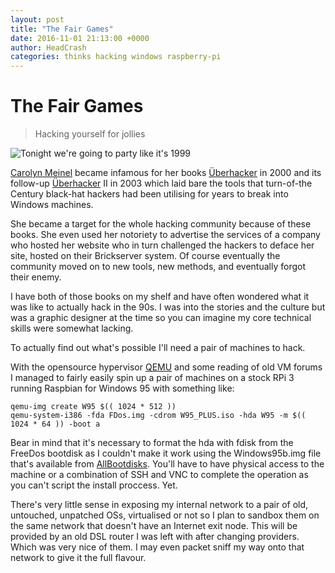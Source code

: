 ```yaml
---
layout: post
title: "The Fair Games"
date: 2016-11-01 21:13:00 +0000
author: HeadCrash
categories: thinks hacking windows raspberry-pi
---
```


# The Fair Games

> Hacking yourself for jollies

![Tonight we're going to party like it's 1999](http://i.giphy.com/MoZ0bsrAgsJAQ.gif)

[Carolyn Meinel](https://en.wikipedia.org/wiki/Carolyn_Meinel) became infamous for her books [Überhacker](https://openlibrary.org/books/OL8610895M/Uberhacker) in 2000 and its follow-up [Überhacker](https://openlibrary.org/books/OL8610904M/Uberhacker_II) II in 2003 which laid bare the tools that turn-of-the Century black-hat hackers had been utilising for years to break into Windows machines.

She became a target for the whole hacking community because of these books. She even used her notoriety to advertise the services of a company who hosted her website who in turn challenged the hackers to deface her site, hosted on their Brickserver system. Of course eventually the community moved on to new tools, new methods, and eventually forgot their enemy.

I have both of those books on my shelf and have often wondered what it was like to actually hack in the 90s. I was into the stories and the culture but was a graphic designer at the time so you can imagine my core technical skills were somewhat lacking.

To actually find out what's possible I'll need a pair of machines to hack.

With the opensource hypervisor [QEMU](http://wiki.qemu.org/Main_Page) and some reading of old VM forums I managed to fairly easily spin up a pair of machines on a stock RPi 3 running Raspbian for Windows 95 with something like:

```
qemu-img create W95 $(( 1024 * 512 ))
qemu-system-i386 -fda FDos.img -cdrom W95_PLUS.iso -hda W95 -m $(( 1024 * 64 )) -boot a
``` 

Bear in mind that it's necessary to format the hda with fdisk from the FreeDos bootdisk as I couldn't make it work using the Windows95b.img file that's available from [AllBootdisks](http://www.allbootdisks.com/download/95.html). You'll have to have physical access to the machine or a combination of SSH and VNC to complete the operation as you can't script the install proccess. Yet.

There's very little sense in exposing my internal network to a pair of old, untouched, unpatched OSs, virtualised or not so I plan to sandbox them on the same network that doesn't have an Internet exit node. This will be provided by an old DSL router I was left with after changing providers. Which was very nice of them. I may even packet sniff my way onto that network to give it the full flavour.
